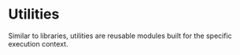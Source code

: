 # Utilities

Similar to libraries, utilities are reusable modules built for the specific execution context.
